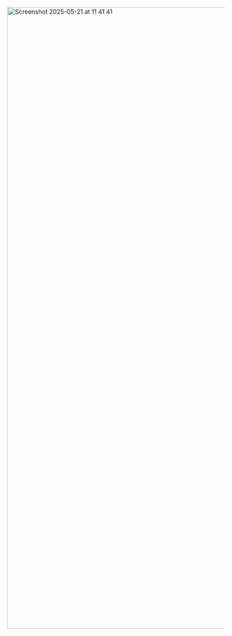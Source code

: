<img width="1439" alt="Screenshot 2025-05-21 at 11 41 41" src="https://github.com/user-attachments/assets/a2559cb6-6a32-4462-b3a5-e9f91c8d1275" />
